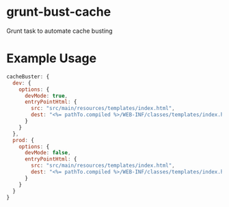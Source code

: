 # grunt-bust-cache
Grunt task to automate cache busting 

# Example Usage

```js
cacheBuster: {
  dev: {
    options: {
      devMode: true,
      entryPointHtml: {
        src: "src/main/resources/templates/index.html",
        dest: "<%= pathTo.compiled %>/WEB-INF/classes/templates/index.html"
      }
    }
  },
  prod: {
    options: {
      devMode: false,
      entryPointHtml: {
        src: "src/main/resources/templates/index.html",
        dest: "<%= pathTo.compiled %>/WEB-INF/classes/templates/index.html"
      }
    }
  }
}
```